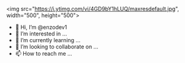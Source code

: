 
<img src="https://i.ytimg.com/vi/4GD9bY1hLUQ/maxresdefault.jpg", width="500", height="500">





- 👋 Hi, I’m @enzodev1
- 👀 I’m interested in ...
- 🌱 I’m currently learning ...
- 💞️ I’m looking to collaborate on ...
- 📫 How to reach me ...

<!---
enzodev1/enzodev1 is a ✨ special ✨ repository because its `README.md` (this file) appears on your GitHub profile.
You can click the Preview link to take a look at your changes.
--->
